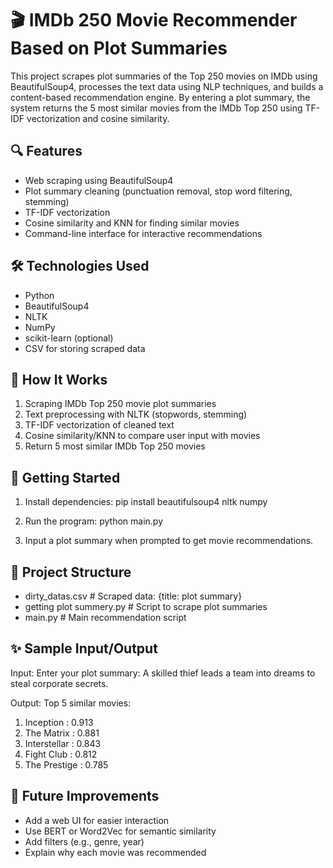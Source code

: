 # 🎬 IMDb 250 Movie Recommender Based on Plot Summaries

This project scrapes plot summaries of the Top 250 movies on IMDb using BeautifulSoup4, processes the text data using NLP techniques, and builds a content-based recommendation engine. By entering a plot summary, the system returns the 5 most similar movies from the IMDb Top 250 using TF-IDF vectorization and cosine similarity.

## 🔍 Features
- Web scraping using BeautifulSoup4
- Plot summary cleaning (punctuation removal, stop word filtering, stemming)
- TF-IDF vectorization
- Cosine similarity and KNN for finding similar movies
- Command-line interface for interactive recommendations

## 🛠️ Technologies Used
- Python
- BeautifulSoup4
- NLTK
- NumPy
- scikit-learn (optional)
- CSV for storing scraped data

## 🧠 How It Works
1. Scraping IMDb Top 250 movie plot summaries
2. Text preprocessing with NLTK (stopwords, stemming)
3. TF-IDF vectorization of cleaned text
4. Cosine similarity/KNN to compare user input with movies
5. Return 5 most similar IMDb Top 250 movies

## 🚀 Getting Started

1. Install dependencies:
   pip install beautifulsoup4 nltk numpy

2. Run the program:
   python main.py

3. Input a plot summary when prompted to get movie recommendations.

## 📂 Project Structure
- dirty_datas.csv       # Scraped data: {title: plot summary}
- getting plot summery.py  # Script to scrape plot summaries
- main.py               # Main recommendation script

## ✨ Sample Input/Output

Input:
Enter your plot summary: A skilled thief leads a team into dreams to steal corporate secrets.

Output:
Top 5 similar movies:
1. Inception : 0.913
2. The Matrix : 0.881
3. Interstellar : 0.843
4. Fight Club : 0.812
5. The Prestige : 0.785

## 📌 Future Improvements
- Add a web UI for easier interaction
- Use BERT or Word2Vec for semantic similarity
- Add filters (e.g., genre, year)
- Explain why each movie was recommended
